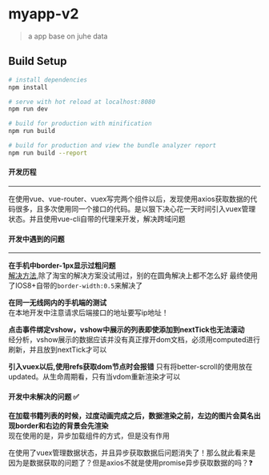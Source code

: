 # myapp-v2

> a app base on juhe data

## Build Setup

``` bash
# install dependencies
npm install

# serve with hot reload at localhost:8080
npm run dev

# build for production with minification
npm run build

# build for production and view the bundle analyzer report
npm run build --report
```
#### 开发历程
----
在使用vue、vue-router、vuex写完两个组件以后，发现使用axios获取数据的代码很多，且多次使用同一个接口的代码。是以狠下决心花一天时间引入vuex管理状态。并且使用vue-cli自带的代理来开发，解决跨域问题

#### 开发中遇到的问题
-----
**在手机中border-1px显示过粗问题**  
[解决方法](http://efe.baidu.com/blog/1px-on-retina/),除了淘宝的解决方案没试用过，别的在圆角解决上都不怎么好
最终使用了IOS8+自带的```border-width:0.5```来解决了

**在同一无线网内的手机端的测试**  
在本地开发中注意请求后端接口的地址要写ip地址！

**点击事件绑定vshow，vshow中展示的列表即使添加到nextTick也无法滚动**  
经分析，vshow展示的数据应该并没有真正撑开dom文档，必须用computed进行刷新，并且放到nextTick才可以

**引入vuex以后,使用refs获取dom节点时会报错**
只有将better-scroll的使用放在updated。从生命周期看，只有当vdom重新渲染才可以

#### 开发中未解决的问题 ✅
**在加载书籍列表的时候，过度动画完成之后，数据渲染之前，左边的图片会莫名出现border和右边的背景会先渲染**  
现在使用的是，异步加载组件的方式，但是没有作用

在使用了vuex管理数据状态，并且异步获取数据后问题消失了！那么就此看来是因为是数据获取的问题了？但是axios不就是使用promise异步获取数据的吗？❓



